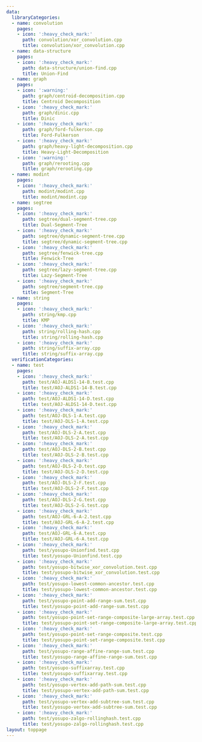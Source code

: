 ```yaml
---
data:
  libraryCategories:
  - name: convolution
    pages:
    - icon: ':heavy_check_mark:'
      path: convolution/xor_convolution.cpp
      title: convolution/xor_convolution.cpp
  - name: data-structure
    pages:
    - icon: ':heavy_check_mark:'
      path: data-structure/union-find.cpp
      title: Union-Find
  - name: graph
    pages:
    - icon: ':warning:'
      path: graph/centroid-decomposition.cpp
      title: Centroid Decomposition
    - icon: ':heavy_check_mark:'
      path: graph/dinic.cpp
      title: Dinic
    - icon: ':heavy_check_mark:'
      path: graph/ford-fulkerson.cpp
      title: Ford-Fulkerson
    - icon: ':heavy_check_mark:'
      path: graph/heavy-light-decomposition.cpp
      title: Heavy-Light-Decomposition
    - icon: ':warning:'
      path: graph/rerooting.cpp
      title: graph/rerooting.cpp
  - name: modint
    pages:
    - icon: ':heavy_check_mark:'
      path: modint/modint.cpp
      title: modint/modint.cpp
  - name: segtree
    pages:
    - icon: ':heavy_check_mark:'
      path: segtree/dual-segment-tree.cpp
      title: Dual-Segment-Tree
    - icon: ':heavy_check_mark:'
      path: segtree/dynamic-segment-tree.cpp
      title: segtree/dynamic-segment-tree.cpp
    - icon: ':heavy_check_mark:'
      path: segtree/fenwick-tree.cpp
      title: Fenwick-Tree
    - icon: ':heavy_check_mark:'
      path: segtree/lazy-segment-tree.cpp
      title: Lazy-Segment-Tree
    - icon: ':heavy_check_mark:'
      path: segtree/segment-tree.cpp
      title: Segment-Tree
  - name: string
    pages:
    - icon: ':heavy_check_mark:'
      path: string/kmp.cpp
      title: KMP
    - icon: ':heavy_check_mark:'
      path: string/rolling-hash.cpp
      title: string/rolling-hash.cpp
    - icon: ':heavy_check_mark:'
      path: string/suffix-array.cpp
      title: string/suffix-array.cpp
  verificationCategories:
  - name: test
    pages:
    - icon: ':heavy_check_mark:'
      path: test/AOJ-ALDS1-14-B.test.cpp
      title: test/AOJ-ALDS1-14-B.test.cpp
    - icon: ':heavy_check_mark:'
      path: test/AOJ-ALDS1-14-D.test.cpp
      title: test/AOJ-ALDS1-14-D.test.cpp
    - icon: ':heavy_check_mark:'
      path: test/AOJ-DLS-1-A.test.cpp
      title: test/AOJ-DLS-1-A.test.cpp
    - icon: ':heavy_check_mark:'
      path: test/AOJ-DLS-2-A.test.cpp
      title: test/AOJ-DLS-2-A.test.cpp
    - icon: ':heavy_check_mark:'
      path: test/AOJ-DLS-2-B.test.cpp
      title: test/AOJ-DLS-2-B.test.cpp
    - icon: ':heavy_check_mark:'
      path: test/AOJ-DLS-2-D.test.cpp
      title: test/AOJ-DLS-2-D.test.cpp
    - icon: ':heavy_check_mark:'
      path: test/AOJ-DLS-2-F.test.cpp
      title: test/AOJ-DLS-2-F.test.cpp
    - icon: ':heavy_check_mark:'
      path: test/AOJ-DLS-2-G.test.cpp
      title: test/AOJ-DLS-2-G.test.cpp
    - icon: ':heavy_check_mark:'
      path: test/AOJ-GRL-6-A-2.test.cpp
      title: test/AOJ-GRL-6-A-2.test.cpp
    - icon: ':heavy_check_mark:'
      path: test/AOJ-GRL-6-A.test.cpp
      title: test/AOJ-GRL-6-A.test.cpp
    - icon: ':heavy_check_mark:'
      path: test/yosupo-Unionfind.test.cpp
      title: test/yosupo-Unionfind.test.cpp
    - icon: ':heavy_check_mark:'
      path: test/yosupo-bitwise_xor_convolution.test.cpp
      title: test/yosupo-bitwise_xor_convolution.test.cpp
    - icon: ':heavy_check_mark:'
      path: test/yosupo-lowest-common-ancestor.test.cpp
      title: test/yosupo-lowest-common-ancestor.test.cpp
    - icon: ':heavy_check_mark:'
      path: test/yosupo-point-add-range-sum.test.cpp
      title: test/yosupo-point-add-range-sum.test.cpp
    - icon: ':heavy_check_mark:'
      path: test/yosupo-point-set-range-composite-large-array.test.cpp
      title: test/yosupo-point-set-range-composite-large-array.test.cpp
    - icon: ':heavy_check_mark:'
      path: test/yosupo-point-set-range-composite.test.cpp
      title: test/yosupo-point-set-range-composite.test.cpp
    - icon: ':heavy_check_mark:'
      path: test/yosupo-range-affine-range-sum.test.cpp
      title: test/yosupo-range-affine-range-sum.test.cpp
    - icon: ':heavy_check_mark:'
      path: test/yosupo-suffixarray.test.cpp
      title: test/yosupo-suffixarray.test.cpp
    - icon: ':heavy_check_mark:'
      path: test/yosupo-vertex-add-path-sum.test.cpp
      title: test/yosupo-vertex-add-path-sum.test.cpp
    - icon: ':heavy_check_mark:'
      path: test/yosupo-vertex-add-subtree-sum.test.cpp
      title: test/yosupo-vertex-add-subtree-sum.test.cpp
    - icon: ':heavy_check_mark:'
      path: test/yosupo-zalgo-rollinghash.test.cpp
      title: test/yosupo-zalgo-rollinghash.test.cpp
layout: toppage
---
```

